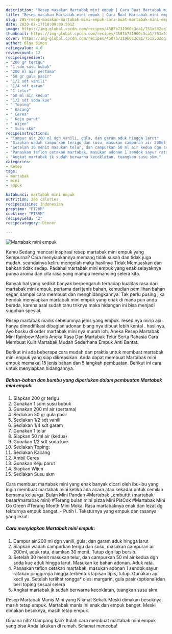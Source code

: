 ```yaml
---
description: "Resep masakan Martabak mini empuk | Cara Buat Martabak mini empuk Yang Lezat Sekali"
title: "Resep masakan Martabak mini empuk | Cara Buat Martabak mini empuk Yang Lezat Sekali"
slug: 285-resep-masakan-martabak-mini-empuk-cara-buat-martabak-mini-empuk-yang-lezat-sekali
date: 2020-07-17T10:09:09.591Z
image: https://img-global.cpcdn.com/recipes/4587b731960c3ca1/751x532cq70/martabak-mini-empuk-foto-resep-utama.jpg
thumbnail: https://img-global.cpcdn.com/recipes/4587b731960c3ca1/751x532cq70/martabak-mini-empuk-foto-resep-utama.jpg
cover: https://img-global.cpcdn.com/recipes/4587b731960c3ca1/751x532cq70/martabak-mini-empuk-foto-resep-utama.jpg
author: Olga Simon
ratingvalue: 4.6
reviewcount: 12
recipeingredient:
- "200 gr terigu"
- "1 sdm susu bubuk"
- "200 ml air pertama"
- "50 gr gula pasir"
- "1/2 sdt vanili"
- "1/4 sdt garam"
- "1 telur"
- "50 ml air kedua"
- "1/2 sdt soda kue"
- " Toping"
- " Kacang"
- " Ceres"
- " Keju parut"
- " Wijen"
- " Susu skm"
recipeinstructions:
- "Campur air 200 ml dgn vanili, gula, dan garam aduk hingga larut"
- "Siapkan wadah campurkan terigu dan susu, masukan campuran air 200ml, aduk rata, diamkan 30 menit. Tutup dgn lap bersih."
- "Setelah 30 menit masukan telur, dan campurkan 50 ml air kedua dgn soda kue aduk hingga larut. Masukan ke bahan adonan. Aduk rata."
- "Panaskan teflon cetakan martabak, masukan adonan 1 sendok sayur ratakan pinggirnya hingga terbentuk lapisan tipis, tutup. Gunakan api kecil ya. Setelah terlihat rongga² olesi margarin, gula pasir (optional)dan beri toping sesuai selera"
- "Angkat martabak jk sudah berwarna kecoklatan, tuangkan susu skm."
categories:
- Resep
tags:
- martabak
- mini
- empuk

katakunci: martabak mini empuk 
nutrition: 286 calories
recipecuisine: Indonesian
preptime: "PT20M"
cooktime: "PT55M"
recipeyield: "2"
recipecategory: Dinner

---
```



![Martabak mini empuk](https://img-global.cpcdn.com/recipes/4587b731960c3ca1/751x532cq70/martabak-mini-empuk-foto-resep-utama.jpg)

Kamu Sedang mencari inspirasi resep martabak mini empuk yang Sempurna? Cara menyiapkannya memang tidak susah dan tidak juga mudah. seandainya keliru mengolah maka hasilnya Tidak Memuaskan dan bahkan tidak sedap. Padahal martabak mini empuk yang enak selayaknya punya aroma dan cita rasa yang mampu memancing selera kita.

Banyak hal yang sedikit banyak berpengaruh terhadap kualitas rasa dari martabak mini empuk, pertama dari jenis bahan, kemudian pemilihan bahan segar, sampai cara membuat dan menghidangkannya. Tak perlu pusing jika hendak menyiapkan martabak mini empuk yang enak di mana pun anda berada, karena asal sudah tahu triknya maka hidangan ini bisa menjadi suguhan spesial.

Resep martabak manis sebelumnya jenis yang empuk. resep nya mirip aja . hanya dimodifikasi dibagian adonan biang nya dibuat lebih kental . hasilnya. Ayo bosku di order martabak mini nya murah loh. Aneka Resep Martabak Mini Rainbow Manis Aneka Rasa Dan Martabak Telur Serta Rahasia Cara Membuat Kulit Martabak Mudah Sederhana Empuk Anti Bantat.


Berikut ini ada beberapa cara mudah dan praktis untuk membuat martabak mini empuk yang siap dikreasikan. Anda dapat membuat Martabak mini empuk memakai 15 jenis bahan dan 5 langkah pembuatan. Berikut ini cara untuk menyiapkan hidangannya.

<!--inarticleads1-->

##### Bahan-bahan dan bumbu yang diperlukan dalam pembuatan Martabak mini empuk:

1. Siapkan 200 gr terigu
1. Gunakan 1 sdm susu bubuk
1. Gunakan 200 ml air (pertama)
1. Sediakan 50 gr gula pasir
1. Sediakan 1/2 sdt vanili
1. Sediakan 1/4 sdt garam
1. Gunakan 1 telur
1. Siapkan 50 ml air (kedua)
1. Gunakan 1/2 sdt soda kue
1. Sediakan  Toping:
1. Sediakan  Kacang
1. Ambil  Ceres
1. Gunakan  Keju parut
1. Siapkan  Wijen
1. Sediakan  Susu skm


Cara membuat martabak mini yang enak banyak dicari oleh ibu-ibu yang ingin membuat martabak mini ketika ada acara atau sekadar untuk cemilan bersama keluarga. Bulan Mini Pandan #Martabak Lembutttt (martabak besar/martabak mini) #Terang bulan mini pizza Mini PisCok #Martabak Mini Go Green #Terang Month Mini Moka. Rasa martabaknya enak dan lezat dg tekturnya empuk banget. - Putih I. Teksturnya yang empuk dan rasanya yang lezat. 

<!--inarticleads2-->

##### Cara menyiapkan Martabak mini empuk:

1. Campur air 200 ml dgn vanili, gula, dan garam aduk hingga larut
1. Siapkan wadah campurkan terigu dan susu, masukan campuran air 200ml, aduk rata, diamkan 30 menit. Tutup dgn lap bersih.
1. Setelah 30 menit masukan telur, dan campurkan 50 ml air kedua dgn soda kue aduk hingga larut. Masukan ke bahan adonan. Aduk rata.
1. Panaskan teflon cetakan martabak, masukan adonan 1 sendok sayur ratakan pinggirnya hingga terbentuk lapisan tipis, tutup. Gunakan api kecil ya. Setelah terlihat rongga² olesi margarin, gula pasir (optional)dan beri toping sesuai selera
1. Angkat martabak jk sudah berwarna kecoklatan, tuangkan susu skm.


Resep Martabak Manis Mini yang Nikmat Sekali. Meski dimakan besoknya, masih tetap empuk. Martabak manis ini enak dan empuk banget. Meski dimakan besoknya, masih tetap empuk. 

Gimana nih? Gampang kan? Itulah cara membuat martabak mini empuk yang bisa Anda lakukan di rumah. Selamat mencoba!
